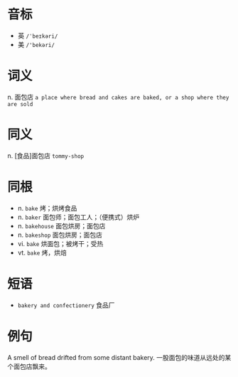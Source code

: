 # 音标

- 英 `/ˈbeɪkəri/`
- 美 `/'bekəri/`

# 词义

n. 面包店
`a place where bread and cakes are baked, or a shop where they are sold`

# 同义

n. [食品]面包店
`tommy-shop`

# 同根

- n. `bake` 烤；烘烤食品
- n. `baker` 面包师；面包工人；（便携式）烘炉
- n. `bakehouse` 面包烘房；面包店
- n. `bakeshop` 面包烘房；面包店
- vi. `bake` 烘面包；被烤干；受热
- vt. `bake` 烤，烘焙

# 短语

- `bakery and confectionery` 食品厂

# 例句

A smell of bread drifted from some distant bakery.
一股面包的味道从远处的某个面包店飘来。


